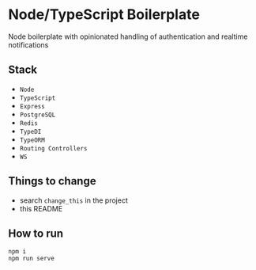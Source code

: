# Node/TypeScript Boilerplate
Node boilerplate with opinionated handling of authentication and realtime notifications

## Stack
* `Node`
* `TypeScript`
* `Express`
* `PostgreSQL`
* `Redis`
* `TypeDI`
* `TypeORM`
* `Routing Controllers`
* `WS`

## Things to change
* search `change_this` in the project
* this README

## How to run
`npm i`  
`npm run serve`